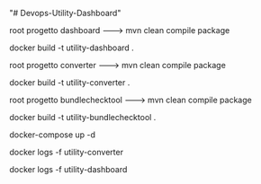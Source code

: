 "# Devops-Utility-Dashboard" 



root progetto dashboard ---> mvn clean compile package

docker build -t utility-dashboard . 




root progetto converter ---> mvn clean compile package

docker build -t utility-converter . 




root progetto bundlechecktool ---> mvn clean compile package

docker build -t utility-bundlechecktool . 



docker-compose up -d



docker logs -f utility-converter

docker logs -f utility-dashboard